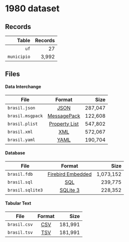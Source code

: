 # 1980 dataset

## Records

|       Table | Records |
| -----------:| -------:|
|        `uf` |      27 |
| `municipio` |   3,992 |

## Files

#### Data Interchange

| File             | Format                                                       |      Size |
| ---------------- |:------------------------------------------------------------:| ---------:|
| `brasil.json`    | [JSON](https://en.wikipedia.org/wiki/JSON)                   |   287,047 |
| `brasil.msgpack` | [MessagePack](https://en.wikipedia.org/wiki/MessagePack)     |   122,608 |
| `brasil.plist`   | [Property List](https://en.wikipedia.org/wiki/Property_list) |   547,802 |
| `brasil.xml`     | [XML](https://en.wikipedia.org/wiki/XML)                     |   572,067 |
| `brasil.yaml`    | [YAML](https://en.wikipedia.org/wiki/YAML)                   |   190,704 |

#### Database

| File             | Format                                                                                 |      Size |
| ---------------- |:--------------------------------------------------------------------------------------:| ---------:|
| `brasil.fdb`     | [Firebird Embedded](https://en.wikipedia.org/wiki/Embedded_database#Firebird_Embedded) | 1,073,152 |
| `brasil.sql`     | [SQL](https://en.wikipedia.org/wiki/SQL)                                               |   239,775 |
| `brasil.sqlite3` | [SQLite 3](https://en.wikipedia.org/wiki/SQLite)                                       |   228,352 |

#### Tabular Text

| File         | Format                                                      |      Size |
| ------------ |:-----------------------------------------------------------:| ---------:|
| `brasil.csv` | [CSV](https://en.wikipedia.org/wiki/Comma-separated_values) |   181,991 |
| `brasil.tsv` | [TSV](https://en.wikipedia.org/wiki/Tab-separated_values)   |   181,991 |
